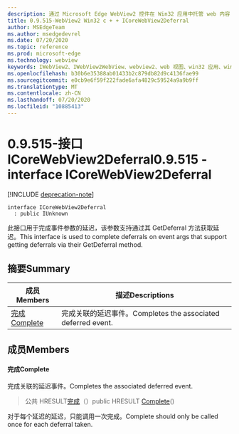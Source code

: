 ```yaml
---
description: 通过 Microsoft Edge WebView2 控件在 Win32 应用中托管 web 内容
title: 0.9.515-WebView2 Win32 c + + ICoreWebView2Deferral
author: MSEdgeTeam
ms.author: msedgedevrel
ms.date: 07/20/2020
ms.topic: reference
ms.prod: microsoft-edge
ms.technology: webview
keywords: IWebView2、IWebView2WebView、webview2、web 视图、win32 应用、win32、edge、ICoreWebView2、ICoreWebView2Controller、浏览器控件、边缘 html
ms.openlocfilehash: b30b6e35388ab01433b2c879db82d9c4136fae99
ms.sourcegitcommit: e0cb9e6f59f222fade6afa4829c59524a9a9b9ff
ms.translationtype: MT
ms.contentlocale: zh-CN
ms.lasthandoff: 07/20/2020
ms.locfileid: "10885413"
---
```

# <span data-ttu-id="9e6d1-104">0.9.515-接口 ICoreWebView2Deferral</span><span class="sxs-lookup"><span data-stu-id="9e6d1-104">0.9.515 - interface ICoreWebView2Deferral</span></span> 

[!INCLUDE [deprecation-note](../../includes/deprecation-note.md)]

```
interface ICoreWebView2Deferral
  : public IUnknown
```

<span data-ttu-id="9e6d1-105">此接口用于完成事件参数的延迟，该参数支持通过其 GetDeferral 方法获取延迟。</span><span class="sxs-lookup"><span data-stu-id="9e6d1-105">This interface is used to complete deferrals on event args that support getting deferrals via their GetDeferral method.</span></span>

## <span data-ttu-id="9e6d1-106">摘要</span><span class="sxs-lookup"><span data-stu-id="9e6d1-106">Summary</span></span>

 <span data-ttu-id="9e6d1-107">成员</span><span class="sxs-lookup"><span data-stu-id="9e6d1-107">Members</span></span>                        | <span data-ttu-id="9e6d1-108">描述</span><span class="sxs-lookup"><span data-stu-id="9e6d1-108">Descriptions</span></span>
--------------------------------|---------------------------------------------
[<span data-ttu-id="9e6d1-109">完成</span><span class="sxs-lookup"><span data-stu-id="9e6d1-109">Complete</span></span>](#complete) | <span data-ttu-id="9e6d1-110">完成关联的延迟事件。</span><span class="sxs-lookup"><span data-stu-id="9e6d1-110">Completes the associated deferred event.</span></span>

## <span data-ttu-id="9e6d1-111">成员</span><span class="sxs-lookup"><span data-stu-id="9e6d1-111">Members</span></span>

#### <span data-ttu-id="9e6d1-112">完成</span><span class="sxs-lookup"><span data-stu-id="9e6d1-112">Complete</span></span> 

<span data-ttu-id="9e6d1-113">完成关联的延迟事件。</span><span class="sxs-lookup"><span data-stu-id="9e6d1-113">Completes the associated deferred event.</span></span>

> <span data-ttu-id="9e6d1-114">公共 HRESULT[完成](#complete)（）</span><span class="sxs-lookup"><span data-stu-id="9e6d1-114">public HRESULT [Complete](#complete)()</span></span>

<span data-ttu-id="9e6d1-115">对于每个延迟的延迟，只能调用一次完成。</span><span class="sxs-lookup"><span data-stu-id="9e6d1-115">Complete should only be called once for each deferral taken.</span></span>

